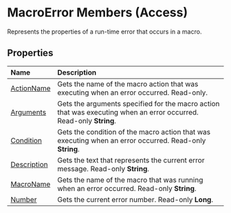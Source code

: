 
# MacroError Members (Access)


Represents the properties of a run-time error that occurs in a macro.


## Properties



|**Name**|**Description**|
|:-----|:-----|
|[ActionName](1ccb5787-8bc3-2576-6bcf-154273fa4cc0.md)|Gets the name of the macro action that was executing when an error occurred. Read-only.|
|[Arguments](0c5a6589-bd2c-e818-c9b0-5d3bc094c368.md)|Gets the arguments specified for the macro action that was executing when an error occurred. Read-only  **String**.|
|[Condition](4210aff0-6f94-9b09-3a03-bbfb2f2b2494.md)|Gets the condition of the macro action that was executing when an error occurred. Read-only  **String**.|
|[Description](50db8fe9-dd48-f337-ed25-3e00aabb83fd.md)|Gets the text that represents the current error message. Read-only  **String**.|
|[MacroName](9f36dde0-4b4f-67ef-0b84-765c8e848097.md)|Gets the name of the macro that was running when an error occurred. Read-only  **String**.|
|[Number](e9aa6784-d133-5ebb-055e-a6527574c4a0.md)|Gets the current error number. Read-only  **Long**.|
